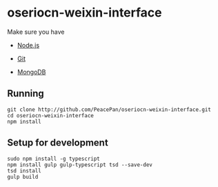 # oseriocn-weixin-interface

Make sure you have

- [Node.js](http://nodejs.org/)

- [Git](http://git-scm.com/)

- [MongoDB](http://www.mongodb.org/)

## Running

```
git clone http://github.com/PeacePan/oseriocn-weixin-interface.git
cd oseriocn-weixin-interface
npm install
```

## Setup for development

```
sudo npm install -g typescript
npm install gulp gulp-typescript tsd --save-dev
tsd install
gulp build
```
